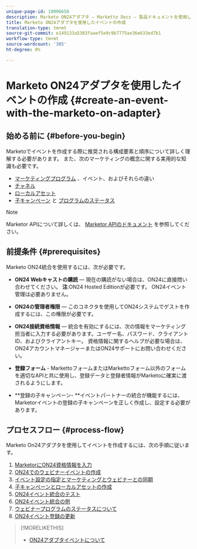```yaml
---
unique-page-id: 10096656
description: Marketo ON24アダプタ — Marketto Docs — 製品ドキュメントを使用したイベントの作成
title: Marketo ON24アダプタを使用したイベントの作成
translation-type: tm+mt
source-git-commit: e149133a5383faaef5e9c9b7775ae36e633ed7b1
workflow-type: tm+mt
source-wordcount: '305'
ht-degree: 0%

---
```



# Marketo ON24アダプタを使用したイベントの作成 {#create-an-event-with-the-marketo-on-adapter}

## 始める前に {#before-you-begin}

Marketoでイベントを作成する際に推奨される構成要素と順序について詳しく理解する必要があります。 また、次のマーケティングの概念に関する実用的な知識も必要です。

* [マーケティングプログラム](../../../../product-docs/core-marketo-concepts/programs/creating-programs/understanding-programs.md) 、イベント、およびそれらの違い
* [チャネル](../../../../product-docs/administration/tags/create-a-program-channel.md)
* [ローカルアセット](../../../../product-docs/core-marketo-concepts/programs/creating-programs/understanding-local-assets-in-a-program.md)
* [子キャンペーン](https://docs.marketo.com/x/IRCa) と [プログラムのステータス](../../../../product-docs/core-marketo-concepts/smart-campaigns/program-flow-actions/change-program-status.md)

>[!NOTE]
>
>Marketor APIについて詳しくは、 [Marketor APIのドキュメント](http://developers.marketo.com/documentation/rest/) を参照してください。

## 前提条件 {#prerequisites}

Marketo ON24統合を使用するには、次が必要です。

* **ON24 Webキャストの購読** — 現在の購読がない場合は、ON24に直接問い合わせてください。 **注**:ON24 Hosted Editionが必要です。 ON24イベント管理は必要ありません。

* **ON24の管理者権限** — このコネクタを使用してON24システムでゲストを作成するには、この権限が必要です。
* **ON24接続資格情報** — 統合を有効にするには、次の情報をマーケティング担当者に入力する必要があります。ユーザー名、パスワード、クライアントID、およびクライアントキー。 資格情報に関するヘルプが必要な場合は、ON24アカウントマネージャーまたはON24サポートにお問い合わせください。
* **登録フォーム** - MarkettoフォームまたはMarkettoフォーム以外のフォームを適切なAPIと共に使用し、登録データと登録者情報がMarketoに確実に渡されるようにします。
* **登録の子キャンペーン- **イベントパートナーの統合が機能するには、Marketorイベントの登録の子キャンペーンを正しく作成し、設定する必要があります。

## プロセスフロー {#process-flow}

Marketo On24アダプタを使用してイベントを作成するには、次の手順に従います。

1. [MarketorにON24資格情報を入力](create-an-event-with-the-marketo-on24-adapter/enter-your-on24-credentials-in-marketo.md)
1. [ON24でのウェビナーイベントの作成](create-an-event-with-the-marketo-on24-adapter/create-your-webinar-event-in-on24.md)
1. [イベント設定の指定とマーケティングとウェビナーとの同期](create-an-event-with-the-marketo-on24-adapter/configure-event-settings-and-sync-marketo-with-your-webinar.md)
1. [子キャンペーンとローカルアセットの作成](create-an-event-with-the-marketo-on24-adapter/create-child-campaigns-and-local-assets.md)
1. [ON24イベント統合のテスト](create-an-event-with-the-marketo-on24-adapter/test-your-on24-event-integration.md)
1. [ON24イベント統合の例](create-an-event-with-the-marketo-on24-adapter/example-on24-event-integration.md)
1. [ウェビナープログラムのステータスについて](create-an-event-with-the-marketo-on24-adapter/understanding-webinar-program-statuses.md)
1. [ON24イベント登録の更新](create-an-event-with-the-marketo-on24-adapter/on24-event-registration-updates.md)

>[!MORELIKETHIS]
>
>* [ON24アダプタイベントについて](create-an-event-with-the-marketo-on24-adapter/understanding-marketo-on24-adapter-events.md)

>



